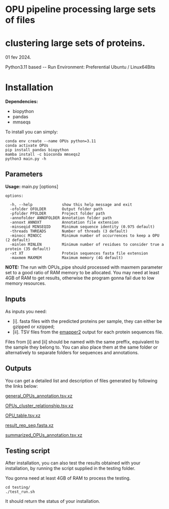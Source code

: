 # OPU pipeline processing large sets of files 
# clustering large sets of proteins.

01 fev 2024.

Python3.11 based --
Run Environment: Preferential Ubuntu / Linux64Bits

# Installation

**Dependencies:**
- biopython
- pandas
- mmseqs

To install you can simply:

```
conda env create --name OPUs python=3.11
conda activate OPUs
pip install pandas biopython
mamba install -c bioconda mmseqs2
python3 main.py -h
```

## Parameters

**Usage:** main.py [options]

```
options:

  -h, --help             show this help message and exit
  -ofolder OFOLDER       Output folder path
  -pfolder PFOLDER       Project folder path
  -annofolder ANNOFOLDER Annotation folder path
  -annoxt ANNOXT         Annotation file extension
  -minseqid MINSEQID     Minimum sequence identity (0.975 default)
  -threads THREADS       Number of threads (3 default)
  -minocc MINOCC         Minimum number of occurrences to keep a OPU (2 default)
  -minlen MINLEN         Minimum number of residues to consider true a protein (35 default)
  -xt XT                 Protein sequences fasta file extension
  -maxmem MAXMEM         Maximum memory (4G default)
```

**NOTE:** The run with OPUs_pipe should processed with maxmem parameter set to 
a good ratio of RAM memory to be allocated. You may need at least 4GB of RAM
to get results, otherwise the program gonna fail due to low memory resources.

## Inputs

As inputs you need:

- [i]. fasta files with the predicted proteins per sample, they can either be gzipped or xzipped;
- [ii]. TSV files from the [emapper2](https://github.com/eggnogdb/eggnog-mapper) output for each protein sequences file.

Files from [i] and [ii] should be named with the same preffix, equivalent to the sample they belong to.
You can also place them at the same folder or alternatively to separate folders for sequences and annotations.

## Outputs

You can get a detailed list and description of files generated by following the links below:

[general_OPUs_annotation.tsv.xz](docs/general_OPUs_annotation.md)

[OPUs_cluster_relationship.tsv.xz](docs/OPUs_cluster_relationship.md)

[OPU_table.tsv.xz](docs/OPU_table.md)

[result_rep_seq.fasta.xz](docs/result_rep_seq.md)

[summarized_OPUs_annotation.tsv.xz](docs/summarized_OPUs_annotation.md)

## Testing script

After installation, you can also test the results obtained with your installation, 
by running the script supplied in the testing folder.

You gonna need at least 4GB of RAM to process the testing.

```
cd testing/
./test_run.sh
```

It should return the status of your installation.

